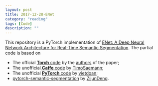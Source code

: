 ```yaml
---
layout: post
title: 2017-12-28-ENet
category: "reading"
tags: [Code]
description: ""
---
```


This repository is a PyTorch implementation of [ENet: A Deep Neural Network Architecture for Real-Time Semantic Segmentation](https://arxiv.org/abs/1606.02147). 
The partial code is  based on 
- The official [**Torch** code](https://github.com/e-lab/ENet-training) by the [authors](https://github.com/e-lab) of the paper;
- The unofficial[ **Caffe** code](https://github.com/TimoSaemann/ENet) by [TimoSaemann](https://github.com/TimoSaemann);
- The unofficial [**PyTorch** code](https://github.com/vietdoan/Enet_Pytorch) by [vietdoan](https://github.com/vietdoan);
- [pytorch-semantic-segmentation](https://github.com/ZijunDeng/pytorch-semantic-segmentation) by [ZijunDeng](https://github.com/ZijunDeng).








